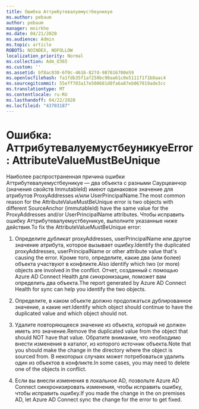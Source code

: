 ```yaml
---
title: Ошибка Аттрибутевалуемустбеуникуе
ms.author: pebaum
author: pebaum
manager: mnirkhe
ms.date: 04/21/2020
ms.audience: Admin
ms.topic: article
ROBOTS: NOINDEX, NOFOLLOW
localization_priority: Normal
ms.collection: Adm_O365
ms.custom: ''
ms.assetid: bf8ac830-6f0c-4616-827d-987616700e59
ms.openlocfilehash: fa1fdb35f1af250bc98aa61c0e5111f1f1b8aac4
ms.sourcegitcommit: 55eff703a17e500681d8fa6a87eb067019ade3cc
ms.translationtype: MT
ms.contentlocale: ru-RU
ms.lasthandoff: 04/22/2020
ms.locfileid: "43703187"
---
```

# <a name="error-attributevaluemustbeunique"></a><span data-ttu-id="8bd48-102">Ошибка: Аттрибутевалуемустбеуникуе</span><span class="sxs-lookup"><span data-stu-id="8bd48-102">Error: AttributeValueMustBeUnique</span></span>

<span data-ttu-id="8bd48-103">Наиболее распространенная причина ошибки Аттрибутевалуемустбеуникуе — два объекта с разными Саурцеанчор (значения свойств ImmutableId) имеют одинаковое значение для атрибутов ProxyAddresses и/или UserPrincipalName.</span><span class="sxs-lookup"><span data-stu-id="8bd48-103">The most common reason for the AttributeValueMustBeUnique error is two objects with different SourceAnchor (immutableId) have the same value for the ProxyAddresses and/or UserPrincipalName attributes.</span></span> <span data-ttu-id="8bd48-104">Чтобы исправить ошибку Аттрибутевалуемустбеуникуе, выполните указанные ниже действия.</span><span class="sxs-lookup"><span data-stu-id="8bd48-104">To fix the AttributeValueMustBeUnique error:</span></span>
  
1. <span data-ttu-id="8bd48-105">Определите дубликат proxyAddresses, userPrincipalName или другое значение атрибута, которое вызывает ошибку.</span><span class="sxs-lookup"><span data-stu-id="8bd48-105">Identify the duplicated proxyAddresses, userPrincipalName or other attribute value that's causing the error.</span></span> <span data-ttu-id="8bd48-106">Кроме того, определите, какие два (или более) объекта участвуют в конфликте.</span><span class="sxs-lookup"><span data-stu-id="8bd48-106">Also identify which two (or more) objects are involved in the conflict.</span></span> <span data-ttu-id="8bd48-107">Отчет, созданный с помощью Azure AD Connect Health для синхронизации, поможет вам определить два объекта.</span><span class="sxs-lookup"><span data-stu-id="8bd48-107">The report generated by Azure AD Connect Health for sync can help you identify the two objects.</span></span>
    
2. <span data-ttu-id="8bd48-108">Определите, в каком объекте должно продолжаться дублированное значение, а какие нет.</span><span class="sxs-lookup"><span data-stu-id="8bd48-108">Identify which object should continue to have the duplicated value and which object should not.</span></span>
    
3. <span data-ttu-id="8bd48-109">Удалите повторяющееся значение из объекта, который не должен иметь это значение.</span><span class="sxs-lookup"><span data-stu-id="8bd48-109">Remove the duplicated value from the object that should NOT have that value.</span></span> <span data-ttu-id="8bd48-110">Обратите внимание, что необходимо внести изменения в каталог, из которого источник объекта.</span><span class="sxs-lookup"><span data-stu-id="8bd48-110">Note that you should make the change in the directory where the object is sourced from.</span></span> <span data-ttu-id="8bd48-111">В некоторых случаях может потребоваться удалить один из объектов в конфликте.</span><span class="sxs-lookup"><span data-stu-id="8bd48-111">In some cases, you may need to delete one of the objects in conflict.</span></span>
    
4. <span data-ttu-id="8bd48-112">Если вы внесли изменения в локальное AD, позвольте Azure AD Connect синхронизировать изменения, чтобы исправить ошибку, чтобы исправить ошибку.</span><span class="sxs-lookup"><span data-stu-id="8bd48-112">If you made the change in the on premises AD, let Azure AD Connect sync the change for the error to get fixed.</span></span>
    

